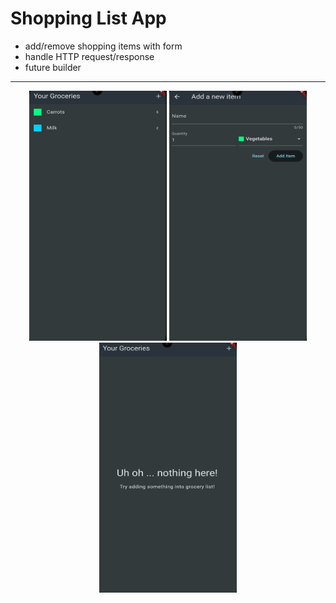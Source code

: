 # Shopping List App

- add/remove shopping items with form
- handle HTTP request/response
- future builder

---

<p align="center">
<img src="assets/images/GroceriesListScreen.png" alt="Alt text" width="220" height="400">
<img src="assets/images/AddingScreen.png" alt="Alt text" width="220" height="400">
<img src="assets/images/EmptyMsg.png" alt="Alt text" width="220" height="400">
</p>
